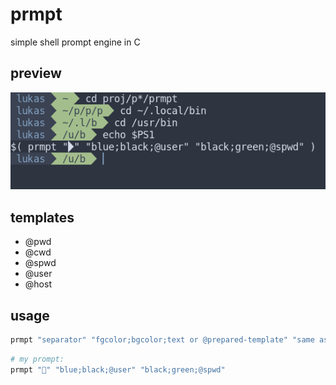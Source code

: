 # prmpt

simple shell prompt engine in C

## preview

<img src="./screenshot.png" alt="screenshot"/>

## templates

- @pwd
- @cwd
- @spwd
- @user
- @host

## usage

```bash
prmpt "separator" "fgcolor;bgcolor;text or @prepared-template" "same as thing after separator" "again" "..."
```

```bash
# my prompt:
prmpt "" "blue;black;@user" "black;green;@spwd"
```
